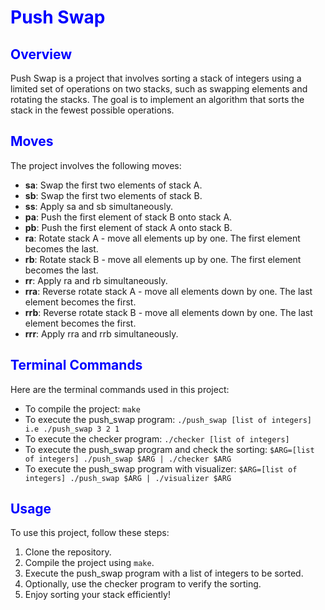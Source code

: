 # <span style="color:blue">Push Swap</span>

## <span style="color:blue">Overview</span>

Push Swap is a project that involves sorting a stack of integers using a limited set of operations on two stacks, such as swapping elements and rotating the stacks. The goal is to implement an algorithm that sorts the stack in the fewest possible operations.

## <span style="color:blue">Moves</span>

The project involves the following moves:

- **sa**: Swap the first two elements of stack A.
- **sb**: Swap the first two elements of stack B.
- **ss**: Apply sa and sb simultaneously.
- **pa**: Push the first element of stack B onto stack A.
- **pb**: Push the first element of stack A onto stack B.
- **ra**: Rotate stack A - move all elements up by one. The first element becomes the last.
- **rb**: Rotate stack B - move all elements up by one. The first element becomes the last.
- **rr**: Apply ra and rb simultaneously.
- **rra**: Reverse rotate stack A - move all elements down by one. The last element becomes the first.
- **rrb**: Reverse rotate stack B - move all elements down by one. The last element becomes the first.
- **rrr**: Apply rra and rrb simultaneously.

## <span style="color:blue">Terminal Commands</span>

Here are the terminal commands used in this project:

- To compile the project: `make`
- To execute the push_swap program: `./push_swap [list of integers] i.e ./push_swap 3 2 1`
- To execute the checker program: `./checker [list of integers]`
- To execute the push_swap program and check the sorting: `$ARG=[list of integers] ./push_swap $ARG | ./checker $ARG`
- To execute the push_swap program with visualizer: `$ARG=[list of integers] ./push_swap $ARG | ./visualizer $ARG`

## <span style="color:blue">Usage</span>

To use this project, follow these steps:

1. Clone the repository.
2. Compile the project using `make`.
3. Execute the push_swap program with a list of integers to be sorted.
4. Optionally, use the checker program to verify the sorting.
5. Enjoy sorting your stack efficiently!

